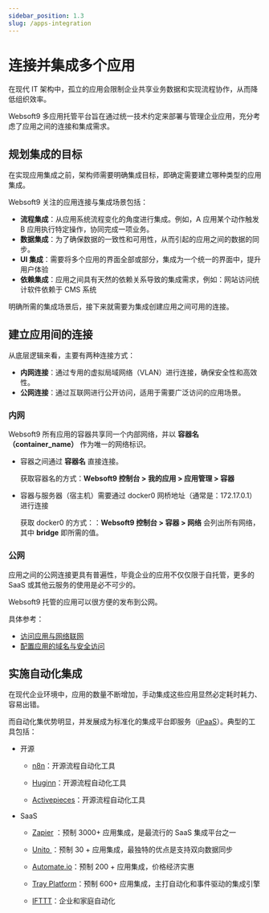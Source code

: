 ```yaml
---
sidebar_position: 1.3
slug: /apps-integration
---
```


# 连接并集成多个应用

在现代 IT 架构中，孤立的应用会限制企业共享业务数据和实现流程协作，从而降低组织效率。

Websoft9 多应用托管平台旨在通过统一技术约定来部署与管理企业应用，充分考虑了应用之间的连接和集成需求。

## 规划集成的目标

在实现应用集成之前，架构师需要明确集成目标，即确定需要建立哪种类型的应用集成。

Websoft9 关注的应用连接与集成场景包括：

- **流程集成**：从应用系统流程变化的角度进行集成。例如，A 应用某个动作触发 B 应用执行特定操作，协同完成一项业务。
- **数据集成**：为了确保数据的一致性和可用性，从而引起的应用之间的数据的同步。
- **UI 集成**：需要将多个应用的界面全部或部分，集成为一个统一的界面中，提升用户体验
- **依赖集成**：应用之间具有天然的依赖关系导致的集成需求，例如：网站访问统计软件依赖于 CMS 系统

明确所需的集成场景后，接下来就需要为集成创建应用之间可用的连接。  

## 建立应用间的连接

从底层逻辑来看，主要有两种连接方式：

- **内网连接**：通过专用的虚拟局域网络（VLAN）进行连接，确保安全性和高效性。
- **公网连接**：通过互联网进行公开访问，适用于需要广泛访问的应用场景。

### 内网

Websoft9 所有应用的容器共享同一个内部网络，并以 **容器名（container_name）** 作为唯一的网络标识。  

- 容器之间通过 **容器名** 直接连接。
  
  获取容器名的方式：**Websoft9 控制台 > 我的应用 > 应用管理 > 容器**

- 容器与服务器（宿主机）需要通过 docker0 网桥地址（通常是：172.17.0.1）进行连接

  获取 docker0 的方式：：**Websoft9 控制台 > 容器 > 网络** 会列出所有网络，其中 **bridge** 即所需的值。  
 

### 公网

应用之间的公网连接更具有普遍性，毕竟企业的应用不仅仅限于自托管，更多的 SaaS 或其他云服务的使用是必不可少的。

Websoft9 托管的应用可以很方便的发布到公网。

具体参考：

- [访问应用与网络联网](./app-network)
- [配置应用的域名与安全访问](./gateway)


## 实施自动化集成

在现代企业环境中，应用的数量不断增加，手动集成这些应用显然必定耗时耗力、容易出错。

而自动化集优势明显，并发展成为标准化的集成平台即服务（[iPaaS](https://www.ibm.com/cn-zh/topics/ipaas)）。典型的工具包括：

- 开源

    * [n8n](./n8n)：开源流程自动化工具

    * [Huginn](./huginn)：开源流程自动化工具

    * [Activepieces](https://www.activepieces.com/)：开源流程自动化工具

- SaaS

    * [Zapier](https://zapier.com/) ：预制 3000+ 应用集成，是最流行的 SaaS 集成平台之一

    * [Unito ](https://unito.io/) ：预制 30 + 应用集成，最独特的优点是支持双向数据同步

    * [Automate.io](https://automate.io/)：预制 200 + 应用集成，价格经济实惠

    * [Tray Platform](https://tray.io/)：预制 600+ 应用集成，主打自动化和事件驱动的集成引擎

    * [IFTTT](https://ifttt.com/)：企业和家庭自动化

